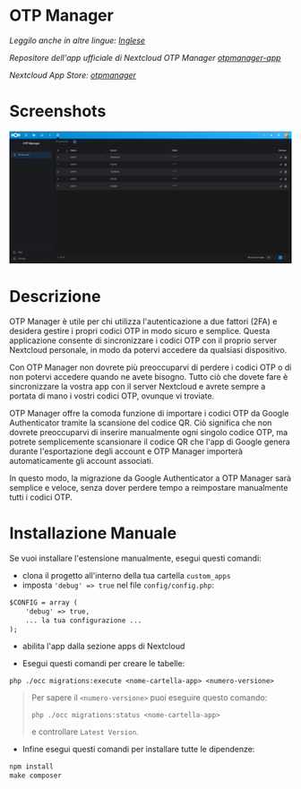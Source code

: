 <!--
SPDX-FileCopyrightText: Matteo Convertino <matteo@convertino.cloud>
SPDX-License-Identifier: CC0-1.0
-->

# OTP Manager

*Leggilo anche in altre lingue: [Inglese](README.md)*

*Repositore dell'app ufficiale di Nextcloud OTP Manager [otpmanager-app](https://github.com/matteo-convertino/otpmanager-app)*

*Nextcloud App Store: [otpmanager](https://apps.nextcloud.com/apps/otpmanager)*

# Screenshots
<img src="img/screenshots/1.png">

# Descrizione
OTP Manager è utile per chi utilizza l'autenticazione a due fattori (2FA) e desidera gestire i propri codici OTP in modo sicuro e semplice. 
Questa applicazione consente di sincronizzare i codici OTP con il proprio server Nextcloud personale, in modo da potervi accedere da qualsiasi dispositivo.

Con OTP Manager non dovrete più preoccuparvi di perdere i codici OTP o di non potervi accedere quando ne avete bisogno. 
Tutto ciò che dovete fare è sincronizzare la vostra app con il server Nextcloud e avrete sempre a portata di mano i vostri codici OTP, ovunque vi troviate.

OTP Manager offre la comoda funzione di importare i codici OTP da Google Authenticator tramite la scansione del codice QR. 
Ciò significa che non dovrete preoccuparvi di inserire manualmente ogni singolo codice OTP, ma potrete semplicemente scansionare il codice QR che l'app di Google genera durante l'esportazione degli account e OTP Manager importerà automaticamente gli account associati.

In questo modo, la migrazione da Google Authenticator a OTP Manager sarà semplice e veloce, senza dover perdere tempo a reimpostare manualmente tutti i codici OTP.

# Installazione Manuale

Se vuoi installare l'estensione manualmente, esegui questi comandi:

- clona il progetto all'interno della tua cartella `custom_apps`
- imposta `'debug' => true` nel file `config/config.php`:
```
$CONFIG = array (
    'debug' => true,
    ... la tua configurazione ...
);

```
- abilita l'app dalla sezione apps di Nextcloud

- Esegui questi comandi per creare le tabelle: 
```
php ./occ migrations:execute <nome-cartella-app> <numero-versione>
```
> Per sapere il `<numero-versione>` puoi eseguire questo comando:
> ```
> php ./occ migrations:status <nome-cartella-app>
> ```
> e controllare `Latest Version`.

- Infine esegui questi comandi per installare tutte le dipendenze:
```
npm install
make composer
```
